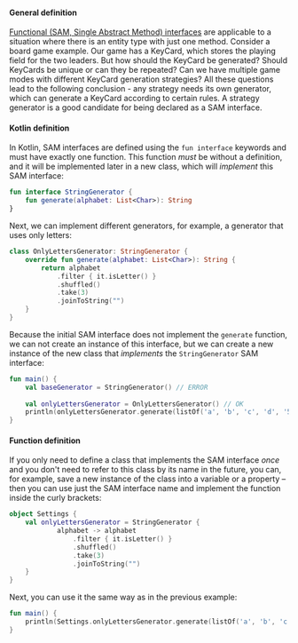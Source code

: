 #### General definition

[Functional (SAM, Single Abstract Method) interfaces](https://kotlinlang.org/docs/fun-interfaces.html) 
are applicable to a situation where there is an entity type with just one method. 
Consider a board game example.
Our game has a KeyCard, which stores the playing field for the two leaders. 
But how should the KeyCard be generated? 
Should KeyCards be unique or can they be repeated? 
Can we have multiple game modes with different KeyCard generation strategies? 
All these questions lead to the following conclusion - any strategy needs its own generator, 
which can generate a KeyCard according to certain rules. 
A strategy generator is a good candidate for being declared as a SAM interface.

#### Kotlin definition

In Kotlin, SAM interfaces are defined using the `fun interface` keywords and must have exactly one function.
This function _must_ be without a definition, and it will be implemented later in a new class, which will _implement_ this SAM interface:

```kotlin
fun interface StringGenerator {
    fun generate(alphabet: List<Char>): String
}
```

Next, we can implement different generators, for example, a generator that uses only letters:

```kotlin
class OnlyLettersGenerator: StringGenerator {
    override fun generate(alphabet: List<Char>): String {
        return alphabet
            .filter { it.isLetter() }
            .shuffled()
            .take(3)
            .joinToString("")
    }
}
```

Because the initial SAM interface does not implement the `generate` function, we can not create an instance of this interface, 
but we can create a new instance of the new class that _implements_ the `StringGenerator` SAM interface:

```kotlin
fun main() {
    val baseGenerator = StringGenerator() // ERROR
    
    val onlyLettersGenerator = OnlyLettersGenerator() // OK
    println(onlyLettersGenerator.generate(listOf('a', 'b', 'c', 'd', '5'))) // some string that consists of 3 different English letters
}
```

#### Function definition

If you only need to define a class that implements the SAM interface _once_
and you don't need to refer to this class by its name in the future, you can, for example, 
save a new instance of the class into a variable or a property – then you can use just the SAM interface name 
and implement the function inside the curly brackets:

```kotlin
object Settings {
    val onlyLettersGenerator = StringGenerator {
            alphabet -> alphabet
                .filter { it.isLetter() }
                .shuffled()
                .take(3)
                .joinToString("")
    }
}
```

Next, you can use it the same way as in the previous example:
```kotlin
fun main() {
    println(Settings.onlyLettersGenerator.generate(listOf('a', 'b', 'c', 'd', '5'))) // some string that consists of 3 different English letters
}
```

